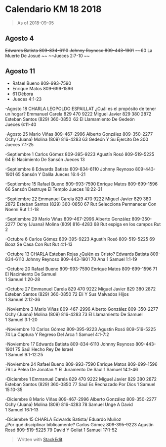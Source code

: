 
# Calendario KM 18 2018
> As of 2018-09-05

## Agosto 4 

~~Edwards Batista 809-834-6110~~ 
~~Johnny Reynoso 809-443-1901~~ 
~~60 La Muerte De Josué ~~
~~Jueces 2:7-10 ~~

## Agosto 11 
- Rafael Bueno 809-993-7590
- Enrique Matos 809-699-1596 
- 61 Débora 
- Jueces 4:1-23 

-Agosto 18 CHARLA 
LEOPOLDO ESPAILLAT 
¿Cuál es el propósito de tener un hogar? 
Emmanuel Carela 829 470 9222 
Miguel Javier 829 380 2872 
Esteban Santos (829) 360-0850 
 62 El Llamamiento De Gedeón  
Jueces 6:11-40 

-Agosto 25 
Mario Viñas 809-467-2996 
Alberto González 809-350-2277 
Ochy (Juana) Molina (809) 816-4283 
63 Gedeón Y Su Ejercito De 300  
Jueces 7:1-25 

-Septiembre 1 
Carlos Gómez 809-395-9223
Agustín Rosó 809-519-5225 
64 El Nacimiento De Sansón 
Jueces 13 

-Septiembre 8 
Edwards Batista 809-834-6110 
Johnny Reynoso 809-443-1901 
65 Sansón Y Dalila 
Jueces 16:4-21 

-Septiembre 15 
Rafael Bueno 809-993-7590 
Enrique Matos 809-699-1596 
66 Sansón Destruye El Templo 
Jueces 16:22-31 

-Septiembre 22 
Emmanuel Carela 829 470 9222 
Miguel Javier 829 380 2872 
Esteban Santos (829) 360-0850 
67 Rut Selecciona Permanecer Con Noemí 
Rut 1:1-18 

-Septiembre 29 
Mario Viñas 809-467-2996 
Alberto González 809-350-2277 
Ochy (Juana) Molina (809) 816-4283 
68 Rut espiga en los campos 
Rut 2 

-Octubre 6 
Carlos Gómez 809-395-9223 
Agustín Rosó 809-519-5225 
69 Booz Se Casa Con Rut 
Rut 4:1-13 

-Octubre 13  CHARLA 
Esteban Rojas 
¿Quién es Cristo? 
Edwards Batista 809-834-6110 
Johnny Reynoso 809-443-1901 
70 Ana 
1 Samuel 1:1-19 

 

-Octubre 20 
Rafael Bueno 809-993-7590 
Enrique Matos 809-699-1596 
71 El Nacimiento De Samuel  
1 Samuel 1:20-28 

-Octubre 27 
Emmanuel Carela 829 470 9222 
Miguel Javier 829 380 2872 
Esteban Santos (829) 360-0850 
72 Eli Y Sus Malvados Hijos  
1 Samuel 2:12-36 

-Noviembre 3 
Mario Viñas 809-467-2996 
Alberto González 809-350-2277 
Ochy (Juana) Molina (809) 816-4283 
73 El Llamamiento De Samuel  
1 Samuel 3:1-20 

-Noviembre 10 
Carlos Gómez 809-395-9223 
Agustin Rosó 809-519-5225 
74 La Captura Y Regreso Del Arca 
1 Samuel 4:1-7:2 

-Noviembre 17 
Edwards Batista 809-834-6110 
Johnny Reynoso 809-443-1901 
75 Saúl Hecho Rey De Israel  
1 Samuel 9:1-12:25 

-Noviembre 24 
Rafael Bueno 809-993-7590 
Enrique Matos 809-699-1596 
76 La Pelea De Jonatan Y El Juramento De Saul 
1 Samuel 14:1-46 

-Diciembre 1 
Emmanuel Carela 829 470 9222 
Miguel Javier 829 380 2872 
Esteban Santos (829) 360-0850 
77 Saul Es Rechazado Por Dios 
1 Samuel 15:10-35 

-Diciembre 8 
Mario Viñas 809-467-2996 
Alberto González 809-350-2277 
Ochy (Juana) Molina (809) 816-4283 
78 Samuel Unge A David  
1 Samuel 16:1-13 

-Diciembre 15 CHARLA 
Edwards Batista/ Eduardo Muñoz  
¿Por qué disciplinar bíblicamente? 
Carlos Gómez 809-395-9223 
Agustín Rosó 809-519-5225 
79 David Y Goliat 
1 Samuel 17:1-52

> Written with [StackEdit](https://stackedit.io/).
<!--stackedit_data:
eyJoaXN0b3J5IjpbMTk1MDkxODk3MV19
-->